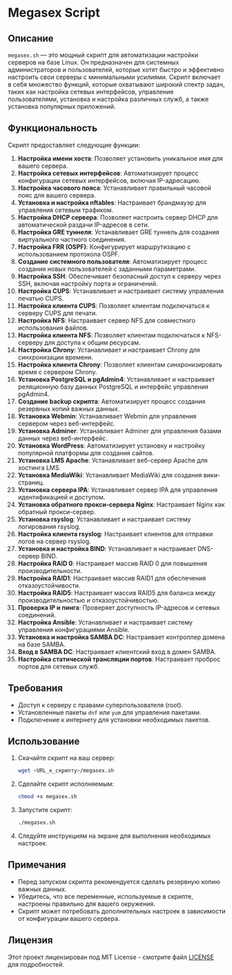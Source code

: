# Megasex Script

## Описание

`megasex.sh` — это мощный скрипт для автоматизации настройки серверов на базе Linux. Он предназначен для системных администраторов и пользователей, которые хотят быстро и эффективно настроить свои серверы с минимальными усилиями. Скрипт включает в себя множество функций, которые охватывают широкий спектр задач, таких как настройка сетевых интерфейсов, управление пользователями, установка и настройка различных служб, а также установка популярных приложений.

## Функциональность

Скрипт предоставляет следующие функции:

1. **Настройка имени хоста**: Позволяет установить уникальное имя для вашего сервера.
2. **Настройка сетевых интерфейсов**: Автоматизирует процесс конфигурации сетевых интерфейсов, включая IP-адресацию.
3. **Настройка часового пояса**: Устанавливает правильный часовой пояс для вашего сервера.
4. **Установка и настройка nftables**: Настраивает брандмауэр для управления сетевым трафиком.
5. **Настройка DHCP сервера**: Позволяет настроить сервер DHCP для автоматической раздачи IP-адресов в сети.
6. **Настройка GRE туннеля**: Устанавливает GRE туннель для создания виртуального частного соединения.
7. **Настройка FRR (OSPF)**: Конфигурирует маршрутизацию с использованием протокола OSPF.
8. **Создание системного пользователя**: Автоматизирует процесс создания новых пользователей с заданными параметрами.
9. **Настройка SSH**: Обеспечивает безопасный доступ к серверу через SSH, включая настройку порта и ограничений.
10. **Настройка CUPS**: Устанавливает и настраивает систему управления печатью CUPS.
11. **Настройка клиента CUPS**: Позволяет клиентам подключаться к серверу CUPS для печати.
12. **Настройка NFS**: Настраивает сервер NFS для совместного использования файлов.
13. **Настройка клиента NFS**: Позволяет клиентам подключаться к NFS-серверу для доступа к общим ресурсам.
14. **Настройка Chrony**: Устанавливает и настраивает Chrony для синхронизации времени.
15. **Настройка клиента Chrony**: Позволяет клиентам синхронизировать время с сервером Chrony.
16. **Установка PostgreSQL и pgAdmin4**: Устанавливает и настраивает реляционную базу данных PostgreSQL и интерфейс управления pgAdmin4.
17. **Создание backup скрипта**: Автоматизирует процесс создания резервных копий важных данных.
18. **Установка Webmin**: Устанавливает Webmin для управления сервером через веб-интерфейс.
19. **Установка Adminer**: Устанавливает Adminer для управления базами данных через веб-интерфейс.
20. **Установка WordPress**: Автоматизирует установку и настройку популярной платформы для создания сайтов.
21. **Установка LMS Apache**: Устанавливает веб-сервер Apache для хостинга LMS.
22. **Установка MediaWiki**: Устанавливает MediaWiki для создания вики-страниц.
23. **Установка сервера IPA**: Устанавливает сервер IPA для управления идентификацией и доступом.
24. **Установка обратного прокси-сервера Nginx**: Настраивает Nginx как обратный прокси-сервер.
25. **Установка rsyslog**: Устанавливает и настраивает систему логирования rsyslog.
26. **Настройка клиента rsyslog**: Настраивает клиентов для отправки логов на сервер rsyslog.
27. **Установка и настройка BIND**: Устанавливает и настраивает DNS-сервер BIND.
28. **Настройка RAID 0**: Настраивает массив RAID 0 для повышения производительности.
29. **Настройка RAID1**: Настраивает массив RAID1 для обеспечения отказоустойчивости.
30. **Настройка RAID5**: Настраивает массив RAID5 для баланса между производительностью и отказоустойчивостью.
31. **Проверка IP и пинга**: Проверяет доступность IP-адресов и сетевых соединений.
32. **Настройка Ansible**: Устанавливает и настраивает систему управления конфигурациями Ansible.
33. **Установка и настройка SAMBA DC**: Настраивает контроллер домена на базе SAMBA.
34. **Вход в SAMBA DC**: Настраивает клиентский вход в домен SAMBA.
35. **Настройка статической трансляции портов**: Настраивает проброс портов для сетевых служб.

## Требования

- Доступ к серверу с правами суперпользователя (root).
- Установленные пакеты `dnf` или `yum` для управления пакетами.
- Подключение к интернету для установки необходимых пакетов.

## Использование

1. Скачайте скрипт на ваш сервер:
   ```bash
   wget <URL_к_скрипту>/megasex.sh
   ```

2. Сделайте скрипт исполняемым:
   ```bash
   chmod +x megasex.sh
   ```

3. Запустите скрипт:
   ```bash
   ./megasex.sh
   ```

4. Следуйте инструкциям на экране для выполнения необходимых настроек.

## Примечания

- Перед запуском скрипта рекомендуется сделать резервную копию важных данных.
- Убедитесь, что все переменные, используемые в скрипте, настроены правильно для вашего окружения.
- Скрипт может потребовать дополнительных настроек в зависимости от конфигурации вашего сервера.

## Лицензия

Этот проект лицензирован под MIT License - смотрите файл [LICENSE](LICENSE) для подробностей.
 
